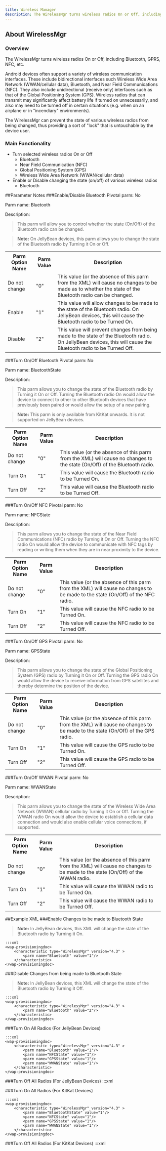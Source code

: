 ```yaml
---
title: Wireless Manager
description: The WirelessMgr turns wireless radios On or Off, including Bluetooth, GPRS, NFC, etc.
---
```

## About WirelessMgr

### Overview

The WirelessMgr turns wireless radios On or Off, including Bluetooth, GPRS, NFC, etc.

Android devices often support a variety of wireless communication interfaces. These include bidirectional interfaces such Wireless Wide Area Network (WWAN/cellular data), Bluetooth, and Near Field Communications (NFC). They also include unidirectional (receive only) interfaces such as that of the Global Positioning System (GPS). Wireless radios that can transmit may significantly affect battery life if turned on unnecessarily, and also may need to be turned off in certain situations (e.g. when on an airplane or in "incendiary" environments).

The WirelessMgr can prevent the state of various wireless radios from being changed, thus providing a sort of "lock" that is untouchable by the device user.

### Main Functionality

* Turn selected wireless radios On or Off
	* Bluetooth
	* Near Field Communication (NFC)
	* Global Positioning System (GPS)
	* Wireless Wide Area Network (WWAN/cellular data)
* Enable or Disable changing the state (on/off) of various wireless radios
	* Bluetooth

##Parameter Notes
###Enable/Disable Bluetooth
Pivotal parm: No

Parm name: Bluetooth

Description: 

>This parm will allow you to control whether the state (On/Off) of the Bluetooth radio can be changed.

>**Note:** On JellyBean devices, this parm allows you to change the state of the Bluetooth radio by Turning it On or Off. 

<div class="parm-table">
 <table>
	<tr>
		<th>Parm Option Name</th>
		<th>Parm Value</th>
		<th>Description</th>
	</tr>
  <tr>
    <td>Do not change</td>
    <td>"0"</td>
	<td>This value (or the absence of this parm from the XML) will cause no changes to be made as to whether the state of the Bluetooth radio can be changed.</td>
  </tr>
  <tr>
    <td>Enable</td>
    <td>"1"</td>
	<td>This value will allow changes to be made to the state of the Bluetooth radio. On JellyBean devices, this will cause the Bluetooth radio to be Turned On.</td>
  </tr>
  <tr>
    <td>Disable</td>
    <td>"2"</td>
	<td>This value will prevent changes from being made to the state of the Bluetooth radio. On JellyBean devices, this will cause the Bluetooth radio to be Turned Off.</td>
  </tr>
</table>
</div>	

###Turn On/Off Bluetooth
Pivotal parm: No

Parm name: BluetoothState

Description: 

>This parm allows you to change the state of the Bluetooth radio by Turning it On or Off. Turning the Bluetooth radio On would allow the device to connect to other to other Bluetooth devices that have previously been paired or would allow the setup of a new pairing.

>**Note:** This parm is only available from KitKat onwards. It is not supported on JellyBean devices.

<div class="parm-table">
 <table>
	<tr>
		<th>Parm Option Name</th>
		<th>Parm Value</th>
		<th>Description</th>
	</tr>
  <tr>
    <td>Do not change</td>
    <td>"0"</td>
	<td>This value (or the absence of this parm from the XML) will cause no changes to the state (On/Off) of the Bluetooth radio.</td>
  </tr>
  <tr>
    <td>Turn On</td>
    <td>"1"</td>
	<td>This value will cause the Bluetooth radio to be Turned On.</td>
  </tr>
  <tr>
    <td>Turn Off</td>
    <td>"2"</td>
	<td>This value will cause the Bluetooth radio to be Turned Off.</td>
  </tr>
</table>
</div>	

###Turn On/Off NFC
Pivotal parm: No

Parm name: NFCState

Description: 

>This parm allows you to change the state of the Near Field Communications (NFC) radio by Turning it On or Off. Turning the NFC radio On would allow the device to communicate with NFC tags by reading or writing them when they are in near proximity to the device.

<div class="parm-table">
 <table>
	<tr>
		<th>Parm Option Name</th>
		<th>Parm Value</th>
		<th>Description</th>
	</tr>
  <tr>
    <td>Do not change</td>
    <td>"0"</td>
	<td>This value (or the absence of this parm from the XML) will cause no changes to be made to the state (On/Off) of the NFC radio.</td>
  </tr>
  <tr>
    <td>Turn On</td>
    <td>"1"</td>
	<td>This value will cause the NFC radio to be Turned On.</td>
  </tr>
  <tr>
    <td>Turn Off</td>
    <td>"2"</td>
	<td>This value will cause the NFC radio to be Turned Off.</td>
  </tr>
</table>
</div>	

###Turn On/Off GPS
Pivotal parm: No

Parm name: GPSState

Description: 

>This parm allows you to change the state of the Global Positioning System (GPS) radio by Turning it On or Off. Turning the GPS radio On would allow the device to receive information from GPS satellites and thereby determine the position of the device.

<div class="parm-table">
 <table>
	<tr>
		<th>Parm Option Name</th>
		<th>Parm Value</th>
		<th>Description</th>
	</tr>
  <tr>
    <td>Do not change</td>
    <td>"0"</td>
	<td>This value (or the absence of this parm from the XML) will cause no changes to be made to the state (On/Off) of the GPS radio.</td>
  </tr>
  <tr>
    <td>Turn On</td>
    <td>"1"</td>
	<td>This value will cause the GPS radio to be Turned On.</td>
  </tr>
  <tr>
    <td>Turn Off</td>
    <td>"2"</td>
	<td>This value will cause the GPS radio to be Turned Off.</td>
  </tr>
</table>
</div>	

###Turn On/Off WWAN
Pivotal parm: No

Parm name: WWANState

Description: 

>This parm allows you to change the state of the Wireless Wide Area Network (WWAN) cellular radio by Turning it On or Off. Turning the WWAN radio On would allow the device to establish a cellular data connection and would also enable cellular voice connections, if supported.

<div class="parm-table">
 <table>
	<tr>
		<th>Parm Option Name</th>
		<th>Parm Value</th>
		<th>Description</th>
	</tr>
  <tr>
    <td>Do not change</td>
    <td>"0"</td>
	<td>This value (or the absence of this parm from the XML) will cause no changes to be made to the state (On/Off) of the WWAN radio.</td>
  </tr>
  <tr>
    <td>Turn On</td>
    <td>"1"</td>
	<td>This value will cause the WWAN radio to be Turned On.</td>
  </tr>
  <tr>
    <td>Turn Off</td>
    <td>"2"</td>
	<td>This value will cause the WWAN radio to be Turned Off.</td>
  </tr>
</table>
</div>	

##Example XML
###Enable Changes to be made to Bluetooth State

>**Note:** In JellyBean devices, this XML will change the state of the Bluetooth radio by Turning it On.

	:::xml
	<wap-provisioningdoc>
		<characteristic type="WirelessMgr" version="4.3" >
			<parm name="Bluetooth" value="1"/>
		</characteristic>
	</wap-provisioningdoc>

###Disable Changes from being made to Bluetooth State

>**Note:** In JellyBean devices, this XML will change the state of the Bluetooth radio by Turning it Off.

	:::xml
	<wap-provisioningdoc>
		<characteristic type="WirelessMgr" version="4.3" >
			<parm name="Bluetooth" value="2"/>
		</characteristic>
	</wap-provisioningdoc>
	
###Turn On All Radios (For JellyBean Devices)

	:::xml
	<wap-provisioningdoc>
		<characteristic type="WirelessMgr" version="4.3" >
			<parm name="Bluetooth" value="1"/>
			<parm name="NFCState" value="1"/>
			<parm name="GPSState" value="1"/>
			<parm name="WWANState" value="1"/>
		</characteristic>
	</wap-provisioningdoc>

###Turn Off All Radios (For JellyBean Devices)
	:::xml
	<wap-provisioningdoc>
		<characteristic type="WirelessMgr" version="4.3" >
			<parm name="Bluetooth" value="2"/>
			<parm name="NFCState" value="2"/>
			<parm name="GPSState" value="2"/>
			<parm name="WWANState" value="2"/>
		</characteristic>
	</wap-provisioningdoc>
	
###Turn On All Radios (For KitKat Devices)

	:::xml
	<wap-provisioningdoc>
		<characteristic type="WirelessMgr" version="4.3" >
			<parm name="BluetoothState" value="1"/>
			<parm name="NFCState" value="1"/>
			<parm name="GPSState" value="1"/>
			<parm name="WWANState" value="1"/>
		</characteristic>
	</wap-provisioningdoc>

###Turn Off All Radios (For KitKat Devices)
	:::xml
	<wap-provisioningdoc>
		<characteristic type="WirelessMgr" version="4.3" >
			<parm name="BluetoothState" value="2"/>
			<parm name="NFCState" value="2"/>
			<parm name="GPSState" value="2"/>
			<parm name="WWANState" value="2"/>
		</characteristic>
	</wap-provisioningdoc>

